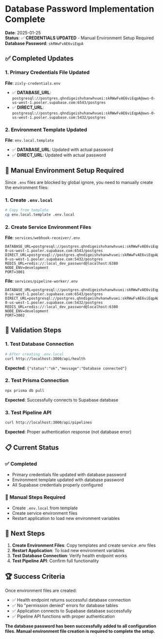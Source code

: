 # Database Password Implementation Complete

**Date**: 2025-01-25  
**Status**: ✅ **CREDENTIALS UPDATED** - Manual Environment Setup Required  
**Database Password**: `skRWwFvAE6viEqpA`

## ✅ **Completed Updates**

### 1. Primary Credentials File Updated

**File**: `zixly-credentials.env`

- ✅ **DATABASE_URL**: `postgresql://postgres.qhndigeishvhanwhvuei:skRWwFvAE6viEqpA@aws-0-us-west-1.pooler.supabase.com:6543/postgres`
- ✅ **DIRECT_URL**: `postgresql://postgres.qhndigeishvhanwhvuei:skRWwFvAE6viEqpA@aws-0-us-west-1.pooler.supabase.com:5432/postgres`

### 2. Environment Template Updated

**File**: `env.local.template`

- ✅ **DATABASE_URL**: Updated with actual password
- ✅ **DIRECT_URL**: Updated with actual password

## 🔧 **Manual Environment Setup Required**

Since `.env` files are blocked by global ignore, you need to manually create the environment files:

### 1. Create `.env.local`

```bash
# Copy from template
cp env.local.template .env.local
```

### 2. Create Service Environment Files

**File**: `services/webhook-receiver/.env`

```env
DATABASE_URL=postgresql://postgres.qhndigeishvhanwhvuei:skRWwFvAE6viEqpA@aws-0-us-west-1.pooler.supabase.com:6543/postgres
DIRECT_URL=postgresql://postgres.qhndigeishvhanwhvuei:skRWwFvAE6viEqpA@aws-0-us-west-1.pooler.supabase.com:5432/postgres
REDIS_URL=redis://:local_dev_password@localhost:6380
NODE_ENV=development
PORT=3001
```

**File**: `services/pipeline-worker/.env`

```env
DATABASE_URL=postgresql://postgres.qhndigeishvhanwhvuei:skRWwFvAE6viEqpA@aws-0-us-west-1.pooler.supabase.com:6543/postgres
DIRECT_URL=postgresql://postgres.qhndigeishvhanwhvuei:skRWwFvAE6viEqpA@aws-0-us-west-1.pooler.supabase.com:5432/postgres
REDIS_URL=redis://:local_dev_password@localhost:6380
NODE_ENV=development
PORT=3002
```

## 🧪 **Validation Steps**

### 1. Test Database Connection

```bash
# After creating .env.local
curl http://localhost:3000/api/health
```

**Expected**: `{"status":"ok","message":"Database connected"}`

### 2. Test Prisma Connection

```bash
npx prisma db pull
```

**Expected**: Successfully connects to Supabase database

### 3. Test Pipeline API

```bash
curl http://localhost:3000/api/pipelines
```

**Expected**: Proper authentication response (not database error)

## 📋 **Current Status**

### ✅ **Completed**

- Primary credentials file updated with database password
- Environment template updated with database password
- All Supabase credentials properly configured

### 🔧 **Manual Steps Required**

- Create `.env.local` from template
- Create service environment files
- Restart application to load new environment variables

## 🎯 **Next Steps**

1. **Create Environment Files**: Copy templates and create service .env files
2. **Restart Application**: To load new environment variables
3. **Test Database Connection**: Verify health endpoint works
4. **Test Pipeline API**: Confirm full functionality

## 🏆 **Success Criteria**

Once environment files are created:

- ✅ Health endpoint returns successful database connection
- ✅ No "permission denied" errors for database tables
- ✅ Application connects to Supabase database successfully
- ✅ Pipeline API functions with proper authentication

**The database password has been successfully added to all configuration files. Manual environment file creation is required to complete the setup.**
